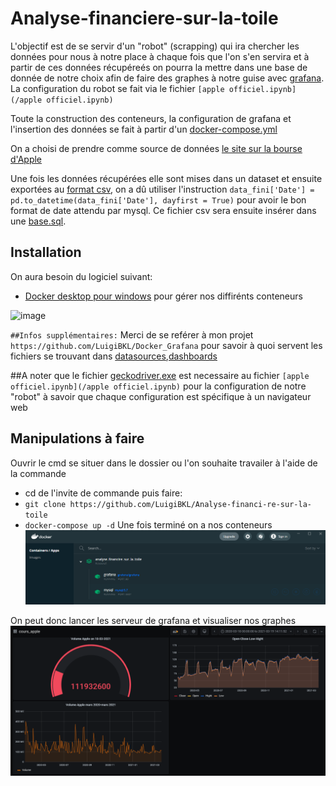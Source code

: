 # Analyse-financiere-sur-la-toile

L'objectif est de se servir d'un "robot" (scrapping) qui ira chercher les données pour nous à notre place à chaque fois que l'on s'en servira et à partir de ces données récupéreés on pourra la mettre dans une base de donnée de notre choix afin de faire des graphes à notre guise avec [grafana](https://grafana.com/).
La configuration du robot se fait via le fichier `[apple officiel.ipynb](/apple officiel.ipynb)` 

Toute la construction des conteneurs, la configuration de grafana et l'insertion des données se fait à partir d'un [docker-compose.yml](/docker-compose.yml)

On a choisi de prendre comme source de données [le site sur la bourse d'Apple](https://www.nasdaq.com/market-activity/stocks/aapl/historical/)

Une fois les données récupérées elle sont mises dans un dataset et ensuite exportées au [format csv](/ressources/apple_fini.csv), on a dû utiliser l'instruction `data_fini['Date'] = pd.to_datetime(data_fini['Date'], dayfirst = True)` pour avoir le bon format de date attendu par mysql. Ce fichier csv sera ensuite insérer dans une [base.sql](/ressources/data_cours_apple.sql).


## Installation

On aura besoin du logiciel suivant:
- [Docker desktop pour windows](https://www.docker.com/products/docker-desktop) pour gérer nos diffirénts conteneurs

![image](img_conteneur)

`##Infos supplémentaires:` Merci de se reférer à mon projet `https://github.com/LuigiBKL/Docker_Grafana` pour savoir à quoi servent les fichiers se trouvant dans [datasources](/datasources),[dashboards](/dashboards)

##A noter que le fichier [geckodriver.exe](/geckodriver.exe) est necessaire au fichier `[apple officiel.ipynb](/apple officiel.ipynb)` pour la configuration de notre "robot" à savoir que chaque configuration est spécifique à un navigateur web


## Manipulations à faire

Ouvrir le cmd se situer dans le dossier ou l'on souhaite travailer à l'aide de la commande 
- cd de l'invite de commande
puis faire:
- `git clone https://github.com/LuigiBKL/Analyse-financi-re-sur-la-toile`
- `docker-compose up -d`
Une fois terminé on a nos conteneurs
![image](img_conteneur.png)

On peut donc lancer les serveur de grafana et visualiser nos graphes
![image](image.png)
